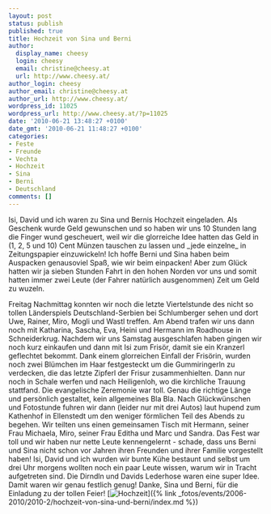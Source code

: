 ```yaml
---
layout: post
status: publish
published: true
title: Hochzeit von Sina und Berni
author:
  display_name: cheesy
  login: cheesy
  email: christine@cheesy.at
  url: http://www.cheesy.at/
author_login: cheesy
author_email: christine@cheesy.at
author_url: http://www.cheesy.at/
wordpress_id: 11025
wordpress_url: http://www.cheesy.at/?p=11025
date: '2010-06-21 13:48:27 +0100'
date_gmt: '2010-06-21 11:48:27 +0100'
categories:
- Feste
- Freunde
- Vechta
- Hochzeit
- Sina
- Berni
- Deutschland
comments: []
---
```

<!--:de-->Isi, David und ich waren zu Sina und Bernis Hochzeit eingeladen. Als Geschenk wurde Geld gewunschen und so haben wir uns 10 Stunden lang die Finger wund gescheuert, weil wir die glorreiche Idee hatten das Geld in (1, 2, 5 und 10) Cent Münzen tauschen zu lassen und _jede einzelne_ in Zeitungspapier einzuwickeln! Ich hoffe Berni und Sina haben beim Auspacken genausoviel Spaß, wie wir beim einpacken! Aber zum Glück hatten wir ja sieben Stunden Fahrt in den hohen Norden vor uns und somit hatten immer zwei Leute (der Fahrer natürlich ausgenommen) Zeit um Geld zu wuzeln.
Freitag Nachmittag konnten wir noch die letzte Viertelstunde des nicht so tollen Länderspiels Deutschland-Serbien bei Schlumberger sehen und dort Uwe, Rainer, Miro, Mogli und Wastl treffen. Am Abend trafen wir uns dann noch mit Katharina, Sascha, Eva, Heini und Hermann im Roadhouse in Schneiderkrug.
Nachdem wir uns Samstag ausgeschlafen haben gingen wir noch kurz einkaufen und dann mit Isi zum Frisör, damit sie ein Kranzerl geflechtet bekommt. Dank einem glorreichen Einfall der Frisörin, wurden noch zwei Blümchen im Haar festgesteckt um die Gummiringerln zu verdecken, die das letzte Zipferl der Frisur zusammenhielten. Dann nur noch in Schale werfen und nach Heiligenloh, wo die kirchliche Trauung stattfand.
Die evangelische Zeremonie war toll. Genau die richtige Länge und persönlich gestaltet, kein allgemeines Bla Bla. Nach Glückwünschen und Fotostunde fuhren wir dann (leider nur mit drei Autos) laut hupend zum Kathenhof in Ellenstedt um den weniger förmlichen Teil des Abends zu begehen. Wir teilten uns einen gemeinsamen Tisch mit Hermann, seiner Frau Michaela, Miro, seiner Frau Editha und Marc und Sandra.
Das Fest war toll und wir haben nur nette Leute kennengelernt - schade, dass uns Berni und Sina nicht schon vor Jahren ihren Freunden und ihrer Familie vorgestellt haben! Isi, David und ich wurden wir bunte Kühe bestaunt und selbst um drei Uhr morgens wollten noch ein paar Leute wissen, warum wir in Tracht aufgetreten sind. Die Dirndln und Davids Lederhose waren eine super Idee. Damit waren wir genau festlich genug!
Danke, Sina und Berni, für die Einladung zu der tollen Feier!
[![](http://www.cheesy.at/wp-content/uploads/2010/06/hochzeit-von-sina-und-berni/thumbnail.jpg "Hochzeit")]({% link _fotos/events/2006-2010/2010-2/hochzeit-von-sina-und-berni/index.md %})<!--:-->
